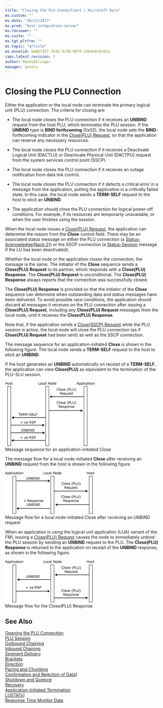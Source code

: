 ```yaml
---
title: "Closing the PLU Connection1 | Microsoft Docs"
ms.custom: ""
ms.date: "10/13/2017"
ms.prod: "host-integration-server"
ms.reviewer: ""
ms.suite: ""
ms.tgt_pltfrm: ""
ms.topic: "article"
ms.assetid: ba0bf357-7632-4c38-9979-336de4c0c02a
caps.latest.revision: 3
author: MandiOhlinger
manager: anneta
---
```

# Closing the PLU Connection
Either the application or the local node can terminate the primary logical unit (PLU) connection. The criteria for closing are:  
  
-   The local node closes the PLU connection if it receives an **UNBIND** request from the host PLU, which terminates the PLU session. If the **UNBIND** type is **BIND forthcoming** (0x02), the local node sets the **BIND**-forthcoming indicator in the [Close(PLU) Request](../Topic/Close\(PLU\)%20Request1.md), so that the application can reserve any necessary resources.  
  
-   The local node closes the PLU connection if it receives a Deactivate Logical Unit (DACTLU) or Deactivate Physical Unit (DACTPU) request from the system services control point (SSCP).  
  
-   The local node closes the PLU connection if it receives an outage notification from data link control.  
  
-   The local node closes the PLU connection if it detects a critical error in a message from the application, putting the application in a critically failed state. In this case, the local node sends a **TERM-SELF** request to the host to elicit an **UNBIND**.  
  
-   The application should close the PLU connection for logical power-off conditions. For example, if its resources are temporarily unavailable, or when the user finishes using the session.  
  
 When the local node issues a [Close(PLU) Request](../Topic/Close\(PLU\)%20Request1.md), the application can determine the reason from the **Close** control field. There may be an associated status message on either the PLU connection (a [Status-Acknowledge(Nack-2)](../Topic/Status-Acknowledge\(Nack-2\)1.md)) or the SSCP connection (a [Status-Session](../Topic/Status-Session1.md) message if the LU has been deactivated).  
  
 Whether the local node or the application closes the connection, the message is the same. The initiator of the **Close** sequence sends a **Close(PLU) Request** to its partner, which responds with a **Close(PLU) Response**. The **Close(PLU) Request** is unconditional. The **Close(PLU) Response** always reports that the connection was successfully closed.  
  
 The **Close(PLU) Response** is provided so that the initiator of the **Close** sequence can determine when outstanding data and status messages have been delivered. To avoid possible race conditions, the application should discard all messages it receives on the PLU connection after issuing a **Close(PLU) Request**, including any **Close(PLU) Request** messages from the local node, until it receives the **Close(PLU) Response**.  
  
 Note that, if the application sends a [Close(SSCP) Request](../Topic/Close\(SSCP\)%20Request1.md) while the PLU session is active, the local node will close the PLU connection (as if **Close(PLU) Request** had been sent) as well as the SSCP connection.  
  
 The message sequence for an application-initiated **Close** is shown in the following figure. The local node sends a **TERM-SELF** request to the host to elicit an **UNBIND**.  
  
 If the host generates an **UNBIND** automatically on receipt of a **TERM-SELF**, the application can view **Close(PLU)** as equivalent to the termination of the PLU-SLU session.  
  
 ![](../core/media/his-32703h.gif "his_32703h")  
Message sequence for an application-initiated Close  
  
 The message flow for a local node-initiated **Close** after receiving an **UNBIND** request from the host is shown in the following figure.  
  
 ![](../core/media/his-32703ha.gif "his_32703ha")  
Message flow for a local node-initiated Close after receiving an UNBIND request  
  
 When an application is using the logical unit application (LUA) variant of the FMI, issuing a [Close(PLU) Request](../Topic/Close\(PLU\)%20Request1.md) causes the node to immediately unbind the PLU session by sending an **UNBIND** request to the PLU. The **Close(PLU) Response** is returned to the application on receipt of the **UNBIND** response, as shown in the following figure.  
  
 ![](../core/media/his-32703hb.gif "his_32703hb")  
Message flow for the Close(PLU) Response  
  
## See Also  
 [Opening the PLU Connection](../core/opening-the-plu-connection.md)   
 [PLU Session](../core/plu-session.md)   
 [Outbound Chaining](../core/outbound-chaining.md)   
 [Inbound Chaining](../core/inbound-chaining.md)   
 [Segment Delivery](../core/segment-delivery.md)   
 [Brackets](../core/brackets.md)   
 [Direction](../core/direction.md)   
 [Pacing and Chunking](../core/pacing-and-chunking.md)   
 [Confirmation and Rejection of Data\]](../core/confirmation-and-rejection-of-data].md)   
 [Shutdown and Quiesce](../core/shutdown-and-quiesce.md)   
 [Recovery](../core/recovery.md)   
 [Application-Initiated Termination](../core/application-initiated-termination.md)   
 [LUSTATs\]](../core/lustats].md)   
 [Response Time Monitor Data](../core/response-time-monitor-data.md)